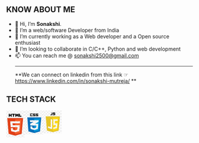 ## KNOW ABOUT ME
- 👋 Hi, I’m <b>Sonakshi</b>.
- 👀 I’m a web/software Developer from India
- 🌱 I’m currently working as a Web developer and a Open source enthusiast
- 💞️ I’m looking to collaborate in C/C++, Python and web development
- 📫 You can reach me @ sonakshi2500@gmail.com
<br><hr>
**We can connect on linkedin from this link ☞
https://www.linkedin.com/in/sonakshi-mutreja/ **

## TECH STACK
<img src="img/HTML.PNG" width=50px style="float:left !important;"> <img src="img/CSS.png" width=50px style="float:left !important;"> <img src="img/JS.png" width=50px style="float:left !important;">


